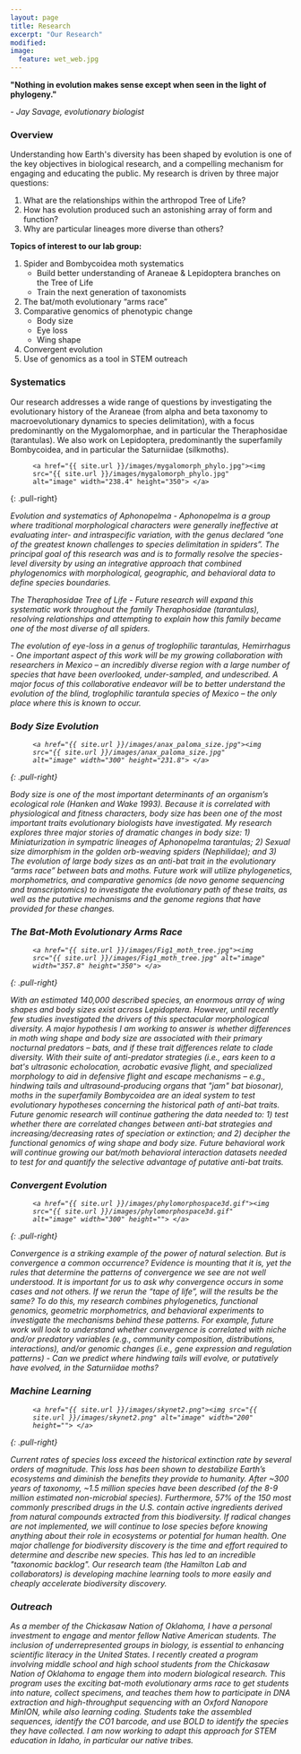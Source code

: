```yaml
---
layout: page
title: Research
excerpt: "Our Research"
modified: 
image:
  feature: wet_web.jpg
---
```


**"Nothing in evolution makes sense except when seen in the light of phylogeny."**

*- Jay Savage, evolutionary biologist*


### Overview
Understanding how Earth's diversity has been shaped by evolution is one of the key objectives in biological research, and a compelling mechanism for engaging and educating the public. My research is driven by three major questions:

1. What are the relationships within the arthropod Tree of Life?
2. How has evolution produced such an astonishing array of form and function?
3. Why are particular lineages more diverse than others?


**Topics of interest to our lab group:**
1. Spider and Bombycoidea moth systematics
	- Build better understanding of Araneae & Lepidoptera branches on the Tree of Life
	- Train the next generation of taxonomists
2. The bat/moth evolutionary “arms race”
3. Comparative genomics of phenotypic change
	- Body size
	- Eye loss
	- Wing shape
4. Convergent evolution
5. Use of genomics as a tool in STEM outreach


### Systematics
Our research addresses a wide range of questions by investigating the evolutionary history of the Araneae (from alpha and beta taxonomy to macroevolutionary dynamics to species delimitation), with a focus predominantly on the Mygalomorphae, and in particular the Theraphosidae (tarantulas). We also work on Lepidoptera, predominantly the superfamily Bombycoidea, and in particular the Saturniidae (silkmoths).
<figure>

	<a href="{{ site.url }}/images/mygalomorph_phylo.jpg"><img src="{{ site.url }}/images/mygalomorph_phylo.jpg" alt="image" width="238.4" height="350"> </a>

</figure>
{: .pull-right}

*Evolution and systematics of <i>Aphonopelma<i> -* <i>Aphonopelma<i> is a group where traditional morphological characters were generally ineffective at evaluating inter- and intraspecific variation, with the genus declared “one of the greatest known challenges to species delimitation in spiders”. The principal goal of this research was and is to formally resolve the species-level diversity by using an integrative approach that combined phylogenomics with morphological, geographic, and behavioral data to define species boundaries.

*The Theraphosidae Tree of Life -* Future research will expand this systematic work throughout the family Theraphosidae (tarantulas), resolving relationships and attempting to explain how this family became one of the most diverse of all spiders.

*The evolution of eye-loss in a genus of troglophilic tarantulas, <i>Hemirrhagus<i> -* One important aspect of this work will be my growing collaboration with researchers in Mexico – an incredibly diverse region with a large number of species that have been overlooked, under-sampled, and undescribed. A major focus of this collaborative endeavor will be to better understand the evolution of the blind, troglophilic tarantula species of Mexico – the only place where this is known to occur. 


### Body Size Evolution

<figure>

	<a href="{{ site.url }}/images/anax_paloma_size.jpg"><img src="{{ site.url }}/images/anax_paloma_size.jpg" alt="image" width="300" height="231.8"> </a>

</figure>
{: .pull-right}

Body size is one of the most important determinants of an organism’s ecological role (Hanken and Wake 1993). Because it is correlated with physiological and fitness characters, body size has been one of the most important traits evolutionary biologists have investigated. My research explores three major stories of dramatic changes in body size:  1) Miniaturization in sympatric lineages of Aphonopelma tarantulas; 2) Sexual size dimorphism in the golden orb-weaving spiders (Nephilidae); and 3) The evolution of large body sizes as an anti-bat trait in the evolutionary “arms race” between bats and moths. Future work will utilize phylogenetics, morphometrics, and comparative genomics (de novo genome sequencing and transcriptomics) to investigate the evolutionary path of these traits, as well as the putative mechanisms and the genome regions that have provided for these changes.


### The Bat-Moth Evolutionary Arms Race

<figure>

	<a href="{{ site.url }}/images/Fig1_moth_tree.jpg"><img src="{{ site.url }}/images/Fig1_moth_tree.jpg" alt="image" width="357.8" height="350"> </a>

</figure>
{: .pull-right}

With an estimated 140,000 described species, an enormous array of wing shapes and body sizes exist across Lepidoptera. However, until recently few studies investigated the drivers of this spectacular morphological diversity. A major hypothesis I am working to answer is whether differences in moth wing shape and body size are associated with their primary nocturnal predators – bats, and if these trait differences relate to clade diversity. With their suite of anti-predator strategies (i.e., ears keen to a bat's ultrasonic echolocation, acrobatic evasive flight, and specialized morphology to aid in defensive flight and escape mechanisms – e.g., hindwing tails and ultrasound-producing organs that "jam" bat biosonar), moths in the superfamily Bombycoidea are an ideal system to test evolutionary hypotheses concerning the historical path of anti-bat traits.
Future genomic research will continue gathering the data needed to: 1) test whether there are correlated changes between anti-bat strategies and increasing/decreasing rates of speciation or extinction; and 2) decipher the functional genomics of wing shape and body size. Future behavioral work will continue growing our bat/moth behavioral interaction datasets needed to test for and quantify the selective advantage of putative anti-bat traits.


### Convergent Evolution

<figure>

	<a href="{{ site.url }}/images/phylomorphospace3d.gif"><img src="{{ site.url }}/images/phylomorphospace3d.gif" alt="image" width="300" height=""> </a>

</figure>
{: .pull-right}

Convergence is a striking example of the power of natural selection. But is convergence a common occurrence? Evidence is mounting that it is, yet the rules that determine the patterns of convergence we see are not well understood. It is important for us to ask why convergence occurs in some cases and not others. If we rerun the “tape of life”, will the results be the same?
To do this, my research combines phylogenetics, functional genomics, geometric morphometrics, and behavioral experiments to investigate the mechanisms behind these patterns. For example, future work will look to understand whether convergence is correlated with niche and/or predatory variables (e.g., community composition, distributions, interactions), and/or genomic changes (i.e., gene expression and regulation patterns) - Can we predict where hindwing tails will evolve, or putatively have evolved, in the Saturniidae moths?


### Machine Learning

<figure>

	<a href="{{ site.url }}/images/skynet2.png"><img src="{{ site.url }}/images/skynet2.png" alt="image" width="200" height=""> </a>

</figure>
{: .pull-right}

Current rates of species loss exceed the historical extinction rate by several orders of magnitude. This loss has been shown to destabilize Earth’s ecosystems and diminish the benefits they provide to humanity. After ~300 years of taxonomy, ~1.5 million species have been described (of the 8-9 million estimated non-microbial species). Furthermore, 57% of the 150 most commonly prescribed drugs in the U.S. contain active ingredients derived from natural compounds extracted from this biodiversity. If radical changes are not implemented, we will continue to lose species before knowing anything about their role in ecosystems or potential for human health.
One major challenge for biodiversity discovery is the time and effort required to determine and describe new species. This has led to an incredible "taxonomic backlog". Our research team (the Hamilton Lab and collaborators) is developing machine learning tools to more easily and cheaply accelerate biodiversity discovery.


### Outreach

As a member of the Chickasaw Nation of Oklahoma, I have a personal investment to engage and mentor fellow Native American students. The inclusion of underrepresented groups in biology, is essential to enhancing scientific literacy in the United States. I recently created a program involving middle school and high school students from the Chickasaw Nation of Oklahoma to engage them into modern biological research. This program uses the exciting bat-moth evolutionary arms race to get students into nature, collect specimens, and teaches them how to participate in DNA extraction and high-throughput sequencing with an Oxford Nanopore MinION, while also learning coding. Students take the assembled sequences, identify the CO1 barcode, and use BOLD to identify the species they have collected. I am now working to adapt this approach for STEM education in Idaho, in particular our native tribes.



[^1]: Example: *domain.com/category-name/post-title*